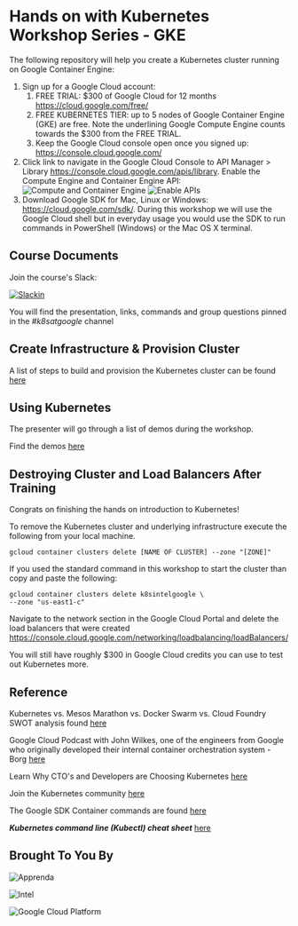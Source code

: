 # Hands on with Kubernetes Workshop Series - GKE

The following repository will help you create a Kubernetes cluster running on Google Container Engine:

1. Sign up for a Google Cloud account:
    1. FREE TRIAL: $300 of Google Cloud for 12 months https://cloud.google.com/free/
    2. FREE KUBERNETES TIER: up to 5 nodes of Google Container Engine (GKE) are free. Note the underlining Google Compute Engine counts towards the $300 from the FREE TRIAL. 
    3. Keep the Google Cloud console open once you signed up: https://console.cloud.google.com/ 
2. Click link to navigate in the Google Cloud Console to API Manager > Library https://console.cloud.google.com/apis/library. Enable the Compute Engine and Container Engine API: 
![Compute and Container Engine](http://i.imgur.com/obCh0lP.png)
![Enable APIs](http://i.imgur.com/BThkhfK.png)
3. Download Google SDK for Mac, Linux or Windows: https://cloud.google.com/sdk/. During this workshop we will use the Google Cloud shell but in everyday usage you would use the SDK to run commands in PowerShell (Windows) or the Mac OS X terminal. 

## Course Documents

Join the course's Slack:

 [![Slackin](http://54.242.94.98/badge.svg)](http://54.242.94.98/)

You will find the presentation, links, commands and group questions pinned in the _#k8satgoogle_ channel

## Create Infrastructure & Provision Cluster

A list of steps to build and provision the Kubernetes cluster can be found [here](docs/3-build-cluster.md)

## Using Kubernetes

The presenter will go through a list of demos during the workshop.

Find the demos [here](docs/demos)

## Destroying Cluster and Load Balancers After Training

Congrats on finishing the hands on introduction to Kubernetes!

To remove the Kubernetes cluster and underlying infrastructure execute the following from your local machine.

```
gcloud container clusters delete [NAME OF CLUSTER] --zone "[ZONE]"
```
If you used the standard command in this workshop to start the cluster than copy and paste the following:

```
gcloud container clusters delete k8sintelgoogle \
--zone "us-east1-c"
```
Navigate to the network section in the Google Cloud Portal and delete the load balancers that were created https://console.cloud.google.com/networking/loadbalancing/loadBalancers/ 

You will still have roughly $300 in Google Cloud credits you can use to test out Kubernetes more.

## Reference

Kubernetes vs. Mesos Marathon vs. Docker Swarm vs. Cloud Foundry SWOT analysis found [here](https://apprenda.com/white-papers/container-orchestration-comparison-guide/)

Google Cloud Podcast with John Wilkes, one of the engineers from Google who originally developed their internal container orchestration system - Borg [here](https://www.gcppodcast.com/post/episode-46-borg-and-k8s-with-john-wilkes/)

Learn Why CTO's and Developers are Choosing Kubernetes [here](https://apprenda.com/why-kubernetes/)

Join the Kubernetes community [here](https://github.com/chrisgaun/GKE-hands-on-training/blob/master/community.md)

The Google SDK Container commands are found [here](https://cloud.google.com/sdk/gcloud/reference/container/)

***Kubernetes command line (Kubectl) cheat sheet*** [here](https://kubernetes.io/docs/user-guide/kubectl-cheatsheet/)


## Brought To You By

![Apprenda](https://upload.wikimedia.org/wikipedia/commons/c/cc/Apprenda_logo.png)

![Intel](https://upload.wikimedia.org/wikipedia/commons/thumb/c/c9/Intel-logo.svg/320px-Intel-logo.svg.png)

![Google Cloud Platform](https://cloud.google.com/_static/1c93cfc82f/images/cloud/gcp-logo.svg)

